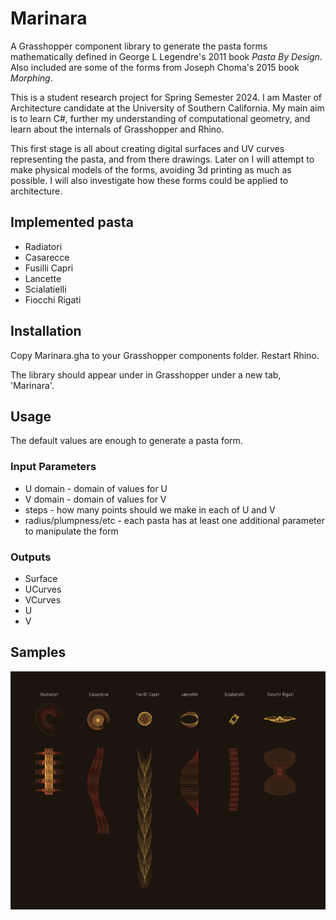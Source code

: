 # Marinara
A Grasshopper component library to generate the pasta forms mathematically defined in George L Legendre's 2011 book _Pasta By Design_. Also included are some of the forms from Joseph Choma's 2015 book _Morphing_.

This is a student research project for Spring Semester 2024. I am Master of Architecture candidate at the University of Southern California. My main aim is to learn C#, further my understanding of computational geometry, and learn about the internals of Grasshopper and Rhino.

This first stage is all about creating digital surfaces and UV curves representing the pasta, and from there drawings. Later on I will attempt to make physical models of the forms, avoiding 3d printing as much as possible. I will also investigate how these forms could be applied to architecture.

## Implemented pasta

* Radiatori
* Casarecce
* Fusilli Capri
* Lancette
* Scialatielli
* Fiocchi Rigati

## Installation
Copy Marinara.gha to your Grasshopper components folder. Restart Rhino.

The library should appear under in Grasshopper under a new tab, 'Marinara'.

## Usage
The default values are enough to generate a pasta form.

### Input Parameters

* U domain - domain of values for U
* V domain - domain of values for V
* steps - how many points should we make in each of U and V
* radius/plumpness/etc - each pasta has at least one additional parameter to manipulate the form

### Outputs

* Surface
* UCurves
* VCurves
* U
* V


## Samples
![6 up](https://raw.githubusercontent.com/kardamom/Marinara/master/Docs/Pasta-6up.png)

